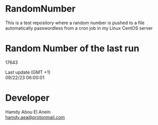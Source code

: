 # RandomNumber    
This is a test repository where a random number is pushed to a file automatically passwordless from a cron job in my Linux CentOS server    
# Random Number of the last run   
17643
      
Last update (GMT +1)    
09/22/23 06:00:01
# Developer    
Hamdy Abou El Anein   
hamdy.aea@protonmail.com
